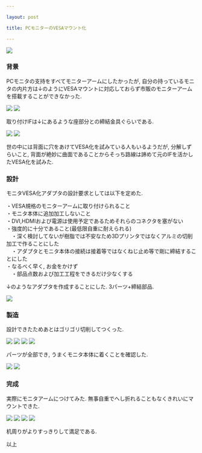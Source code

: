 ```yaml
---

layout: post

title: PCモニターのVESAマウント化  

---
```


<img src="https://raw.githubusercontent.com/gakuseishitsu/gakuseishitsu.github.io/master/images/190519_vesa/vesa1.JPG">

### 背景
PCモニタの支持をすべてモニターアームにしたかったが, 自分の持っているモニタの内片方は↓のようにVESAマウントに対応しておらず市販のモニターアームを搭載することができなかった.  

<img src="https://raw.githubusercontent.com/gakuseishitsu/gakuseishitsu.github.io/master/images/190519_vesa/vesa2.JPG">
<img src="https://raw.githubusercontent.com/gakuseishitsu/gakuseishitsu.github.io/master/images/190519_vesa/vesa3.JPG">

取り付けIFは↓にあるような座部分との締結金具ぐらいである.  

<img src="https://raw.githubusercontent.com/gakuseishitsu/gakuseishitsu.github.io/master/images/190519_vesa/vesa4.JPG">
<img src="https://raw.githubusercontent.com/gakuseishitsu/gakuseishitsu.github.io/master/images/190519_vesa/vesa5.JPG">

世の中には背面に穴をあけてVESA化を試みている人もいるようだが, 分解しずらいこと, 背面が絶妙に曲面であることからそっち路線は諦めて元のIFを活かしたVESA化を試みた.  

### 設計

モニタVESA化アダプタの設計要求としては以下を定めた.  

・VESA規格のモニターアームに取り付けられること  
・モニタ本体に追加加工しないこと  
・DVI,HDMIおよび電源は使用予定であるためそれらのコネクタを塞がない  
・強度的に十分であること(最低限自重に耐えられる)  
　・深く検討してないが樹脂では不安なため3Dプリンタではなくアルミの切削加工で作ることにした  
　・アダプタとモニタ本体の接続は接着等ではなくねじ止め等で剛に締結することにした  
・なるべく早く, お金をかけず  
　・部品点数および加工工程をできるだけ少なくする  

↓のようなアダプタを作成することにした.  3パーツ+締結部品.  

<img src="https://raw.githubusercontent.com/gakuseishitsu/gakuseishitsu.github.io/master/images/190519_vesa/vesa6.png">

### 製造

設計できたためあとはゴリゴリ切削してつくった.  

<img src="https://raw.githubusercontent.com/gakuseishitsu/gakuseishitsu.github.io/master/images/190519_vesa/vesa7.JPG">
<img src="https://raw.githubusercontent.com/gakuseishitsu/gakuseishitsu.github.io/master/images/190519_vesa/vesa8.JPG">
<img src="https://raw.githubusercontent.com/gakuseishitsu/gakuseishitsu.github.io/master/images/190519_vesa/vesa9.JPG">
<img src="https://raw.githubusercontent.com/gakuseishitsu/gakuseishitsu.github.io/master/images/190519_vesa/vesa10.JPG">

パーツが全部でき, うまくモニタ本体に着くことを確認した.  

<img src="https://raw.githubusercontent.com/gakuseishitsu/gakuseishitsu.github.io/master/images/190519_vesa/vesa11.JPG">
<img src="https://raw.githubusercontent.com/gakuseishitsu/gakuseishitsu.github.io/master/images/190519_vesa/vesa12.JPG">

### 完成

実際にモニタアームにつけてみた.  無事自重でへし折れることもなくきれいにマウントできた.  

<img src="https://raw.githubusercontent.com/gakuseishitsu/gakuseishitsu.github.io/master/images/190519_vesa/vesa13.JPG">
<img src="https://raw.githubusercontent.com/gakuseishitsu/gakuseishitsu.github.io/master/images/190519_vesa/vesa14.JPG">
<img src="https://raw.githubusercontent.com/gakuseishitsu/gakuseishitsu.github.io/master/images/190519_vesa/vesa15.JPG">
<img src="https://raw.githubusercontent.com/gakuseishitsu/gakuseishitsu.github.io/master/images/190519_vesa/vesa16.JPG">

机周りがよりすっきりして満足である.  

以上  